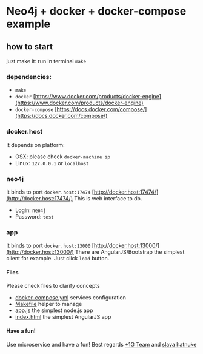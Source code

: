 # Neo4j + docker + docker-compose example

## how to start
just make it: run in terminal `make`

### dependencies:
- `make`
- `docker` [https://www.docker.com/products/docker-engine](https://www.docker.com/products/docker-engine)
- `docker-compose` [https://docs.docker.com/compose/](https://docs.docker.com/compose/)

### docker.host
It depends on platform:
- OSX: please check `docker-machine ip`
- Linux: `127.0.0.1` or `localhost`

### neo4j
It binds to port `docker.host:17474` [http://docker.host:17474/](http://docker.host:17474/) This is web interface to db.
- Login: `neo4j`
- Password: `test`

### app
It binds to port `docker.host:13000` [http://docker.host:13000/](http://docker.host:13000/)
There are AngularJS/Bootstrap the simplest client for example. Just click `load` button.

#### Files
Please check files to clarify concepts
- [docker-compose.yml](docker-compose.yml) services configuration
- [Makefile](Makefile) helper to manage 
- [app.js](./app/app.js) the simplest node.js app
- [index.html](./app/view/index.html) the simplest AngularJS app

#### Have a fun! 
Use microservice and have a fun!
Best regards [+1G Team](http://plus1generation.com/) and [slava hatnuke](https://ua.linkedin.com/in/slavahatnuke)
